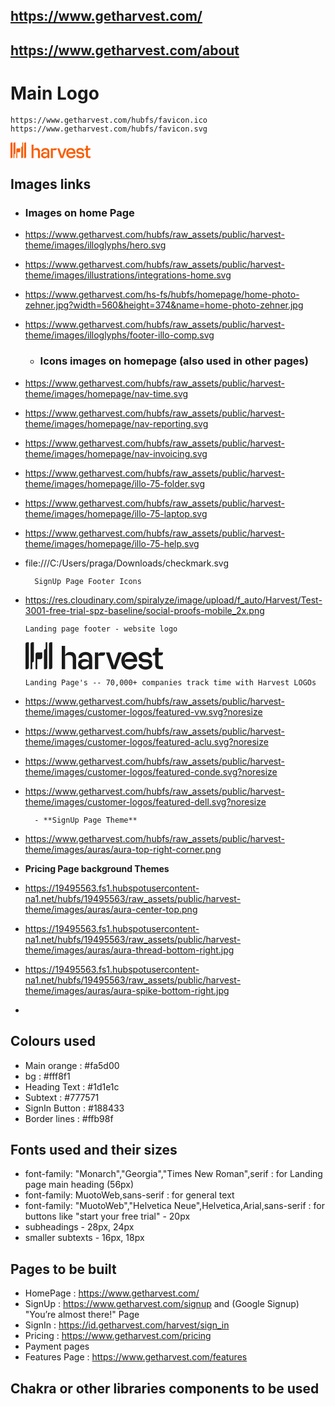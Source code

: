 ## https://www.getharvest.com/

## https://www.getharvest.com/about

# Main Logo

    https://www.getharvest.com/hubfs/favicon.ico
    https://www.getharvest.com/hubfs/favicon.svg

<svg xmlns="http://www.w3.org/2000/svg" width="128" height="26" fill="none" viewBox="0 0 324 65" aria-label="Harvest">
  <path fill="#fa5d00" d="M0 4.9v59.2h4a4 4 0 0 0 3.9-4V1h-4A4 4 0 0 0 0 4.9ZM63.2 1v59a4 4 0 0 1-4 4h-3.9V5A3.9 3.9 0 0 1 59.2 1h4ZM106 23.8c-6.2 0-10.8 2.7-12.7 7.5V9.6h-8v54.5h8V33a23 23 0 0 1 8.6-1.9c6.2 0 9.4 2.7 9.4 8.1v24.8h8V37.5c0-8.8-5-13.7-13.4-13.7ZM313.5 24.8H324v1.5c0 1.4-.5 2.8-1.4 3.8-1.1 1.2-2.6 1.8-5 1.8h-4v21c0 2.6 1.3 4 4 4h6.4V64h-7.6c-7 0-10.8-3.8-10.8-10.6V32h-6.1v-1.6c0-3.3 2.4-5.5 5.7-5.5h.4V14h8v10.8ZM274.5 36c0 2.6 1.7 4.3 4.7 4.4l7.7.5c7.7.5 12 4.5 12 11.4 0 7.7-6 12.7-15.7 12.7-9.8 0-16.6-5-17.2-12.7h8c.5 3.4 4 5.8 9 5.8 5.2 0 8.3-2.2 8.3-5.5 0-2.7-1.8-4.4-5.3-4.6l-7.6-.5c-7.4-.4-11.6-4.4-11.6-11.2 0-7.6 6.1-12.5 15.4-12.5 9 0 15 4.8 15.6 12.1H290c-.5-3.1-3.6-5.2-7.8-5.2-4.8 0-7.7 2-7.7 5.3Z"></path>
  <path fill="#fa5d00" fill-rule="evenodd" d="M263.3 44.9c0-12.5-6.3-21-18.5-21-11.2 0-19 8.3-19 20.5 0 12 7.6 20.6 19.6 20.6 9.2 0 16-5 17.3-12.7H255c-1.2 3.5-5 5.7-9.5 5.7-7 0-10.9-4.6-11.7-11h29.5v-2.1Zm-28-2.7c-.9 1-1.4 2.1-1.6 3.4v-1.2c0-8 4.6-13.6 11.1-13.6 5.4 0 9.3 3.7 10.4 9.6h-14.4c-2.7 0-4.4.7-5.5 1.8Z" clip-rule="evenodd"></path>
  <path fill="#fa5d00" d="m198 24.8 10.4 31 10.3-31h8.1L213.1 64h-9.9l-13.7-39.3h8.5ZM179.8 24.8c-3.4 0-4.8.5-5.9 1.4a8 8 0 0 0-2.4 4.6v-6h-8V64h8V32.5h8.7c3.5 0 5-.8 6.1-2 1-1 1.4-2.4 1.4-3.8v-2h-8Z"></path>
  <path fill="#fa5d00" fill-rule="evenodd" d="M124.8 37.6c.4-8.3 7-13.8 16.8-13.8 9.5 0 15.6 5.4 15.6 13.7v26.6h-7.8v-6.6c-2 4.8-6.7 7.3-12.6 7.3-8.1 0-13-4.9-13-11.8 0-7.7 6-12.7 15-12.7 5.2 0 9.3 2 10.6 5v-6.9c0-4.6-3.2-7.6-8-7.6s-8.3 2.7-8.8 6.8h-7.8Zm7 14.8c0 3.6 2.7 5.9 7.2 5.9 4.4 0 7.8-2 10.4-5.9v-5.7h-10.6c-4.4 0-7 2.2-7 5.7Z" clip-rule="evenodd"></path>
  <path fill="#fa5d00" d="M27.6 64V40.6h8a4 4 0 0 0 3.8-4V24.7H27.6a4 4 0 0 0-4 4V64h4ZM51.3 1h-3.9v15.8a4 4 0 0 0-4 3.9V64h4a4 4 0 0 0 3.9-4V1ZM15.8 64h-4V5a3.9 3.9 0 0 1 4-3.9h4v43.3a4 4 0 0 1-4 4V64Z"></path>
</svg>

## **Images links**

- ### **Images on home Page**

- https://www.getharvest.com/hubfs/raw_assets/public/harvest-theme/images/illoglyphs/hero.svg
- https://www.getharvest.com/hubfs/raw_assets/public/harvest-theme/images/illustrations/integrations-home.svg
- https://www.getharvest.com/hs-fs/hubfs/homepage/home-photo-zehner.jpg?width=560&height=374&name=home-photo-zehner.jpg
- https://www.getharvest.com/hubfs/raw_assets/public/harvest-theme/images/illoglyphs/footer-illo-comp.svg

  - ### **Icons images on homepage (also used in other pages)**

- https://www.getharvest.com/hubfs/raw_assets/public/harvest-theme/images/homepage/nav-time.svg
- https://www.getharvest.com/hubfs/raw_assets/public/harvest-theme/images/homepage/nav-reporting.svg
- https://www.getharvest.com/hubfs/raw_assets/public/harvest-theme/images/homepage/nav-invoicing.svg
- https://www.getharvest.com/hubfs/raw_assets/public/harvest-theme/images/homepage/illo-75-folder.svg
- https://www.getharvest.com/hubfs/raw_assets/public/harvest-theme/images/homepage/illo-75-laptop.svg
- https://www.getharvest.com/hubfs/raw_assets/public/harvest-theme/images/homepage/illo-75-help.svg
- file:///C:/Users/praga/Downloads/checkmark.svg

        SignUp Page Footer Icons

- https://res.cloudinary.com/spiralyze/image/upload/f_auto/Harvest/Test-3001-free-trial-spz-baseline/social-proofs-mobile_2x.png

      Landing page footer - website logo

  <svg width="220" height="44" viewBox="0 0 220 44" fill="none" xmlns="http://www.w3.org/2000/svg">
  <path fill-rule="evenodd" clip-rule="evenodd" d="M219.978 16.4469H212.871V9.0979H207.514V16.4469H207.196C204.968 16.4469 203.324 17.9909 203.324 20.2269V21.3459H207.514V36.0959C207.514 40.7289 210.113 43.2859 214.833 43.2859H219.978V38.3859H215.576C213.826 38.3859 212.871 37.4279 212.871 35.6699V21.3459H215.629C217.273 21.3459 218.281 20.9199 219.024 20.1209C219.607 19.4819 219.978 18.5769 219.978 17.5109V16.4469V16.4469ZM189.587 27.1499C187.518 27.0439 186.351 25.8719 186.351 24.1149C186.351 21.9309 188.367 20.4939 191.602 20.4939C194.466 20.4939 196.535 21.9309 196.906 24.0609H202.21C201.839 19.0559 197.649 15.8069 191.602 15.8069C185.29 15.8069 181.153 19.1619 181.153 24.3269C181.153 28.9609 184.017 31.6769 189.003 31.9959L194.201 32.3159C196.588 32.4759 197.755 33.5929 197.755 35.4569C197.755 37.6939 195.686 39.2379 192.186 39.2379C188.791 39.2379 186.351 37.5879 185.98 35.2439H180.623C180.994 40.5159 185.609 43.9239 192.292 43.9239C198.816 43.9239 202.953 40.5159 202.953 35.2439C202.953 30.5579 200.036 27.7889 194.785 27.4699L189.587 27.1499V27.1499ZM159.778 28.3749C159.194 28.9609 158.823 29.7589 158.664 30.6649V29.8659C158.664 24.3809 161.793 20.5999 166.249 20.5999C169.909 20.5999 172.508 23.1029 173.25 27.0969H163.491C161.634 27.0969 160.52 27.5759 159.778 28.3749ZM178.766 30.1849C178.766 21.6649 174.47 15.8079 166.249 15.8079C158.611 15.8079 153.36 21.5049 153.36 29.8659C153.36 38.0129 158.505 43.9239 166.62 43.9239C172.879 43.9239 177.493 40.5159 178.395 35.2439H173.144C172.348 37.6409 169.696 39.1319 166.673 39.1319C161.952 39.1319 159.301 35.9899 158.77 31.5699H178.766V30.1849V30.1849ZM141.479 37.6409L134.477 16.4469H128.696L137.978 43.2849H144.714L153.996 16.4469H148.48L141.479 37.6409V37.6409ZM122.066 16.4469C119.785 16.4469 118.83 16.8189 118.087 17.4579C117.217 18.2811 116.64 19.3657 116.443 20.5469V16.4469H111.086V43.2849H116.443V21.7179H122.331C124.718 21.7179 125.778 21.1859 126.521 20.3869C127.139 19.6577 127.477 18.7326 127.476 17.7769V16.4469H122.066V16.4469ZM94.379 39.3449C91.355 39.3449 89.446 37.7999 89.446 35.3509C89.446 32.9539 91.302 31.4109 94.273 31.4109H101.433V35.3509C99.683 37.9599 97.403 39.3449 94.379 39.3449V39.3449ZM96.182 15.8069C89.499 15.8069 85.044 19.5349 84.779 25.2329H90.082C90.401 22.4109 92.735 20.5999 95.97 20.5999C99.312 20.5999 101.433 22.6239 101.433 25.7649V30.5049C100.585 28.4279 97.773 27.0439 94.22 27.0439C88.12 27.0439 84.142 30.4519 84.142 35.7239C84.142 40.4629 87.377 43.8179 92.894 43.8179C96.924 43.8179 100.054 42.1139 101.486 38.8119V43.2849H106.737V25.1799C106.737 19.4819 102.6 15.8069 96.182 15.8069V15.8069ZM71.943 15.8069C67.753 15.8069 64.677 17.6709 63.351 20.9199V6.1159H57.994V43.2859H63.351V22.0899C65.473 21.2379 67.382 20.8649 69.238 20.8649C73.428 20.8649 75.603 22.6759 75.603 26.4029V43.2839H80.961V25.1269C80.961 19.1089 77.566 15.8069 71.943 15.8069ZM18.798 27.2029V43.2849H16.093V19.1099C16.093 17.6189 17.313 16.4479 18.798 16.4479H26.807V24.4879C26.807 25.9799 25.64 27.2039 24.155 27.2039H18.798V27.2029ZM42.93 0.257898V40.5699C42.9284 41.2878 42.6433 41.9761 42.1367 42.4848C41.63 42.9935 40.9429 43.2814 40.225 43.2859H37.573V2.9209C37.5689 2.57088 37.6346 2.22356 37.7663 1.89926C37.8981 1.57496 38.0932 1.28019 38.3402 1.03221C38.5873 0.784232 38.8813 0.588023 39.2051 0.455067C39.5289 0.322111 39.876 0.25508 40.226 0.257898H42.931H42.93ZM32.216 0.257898H34.868V40.5699C34.868 42.0609 33.648 43.2859 32.216 43.2859H29.511V13.6779C29.511 12.1859 30.731 11.0149 32.216 11.0149V0.257898ZM10.736 43.2849H8.084V2.9209C8.07986 2.57097 8.14556 2.22373 8.27723 1.89949C8.40891 1.57526 8.60392 1.28054 8.85086 1.03257C9.0978 0.784605 9.39171 0.588375 9.7154 0.455359C10.0391 0.322344 10.3861 0.255214 10.736 0.257898H13.441V29.8129C13.4392 30.5308 13.1538 31.219 12.6469 31.7275C12.1401 32.236 11.4529 32.5237 10.735 32.5279V43.2849H10.736ZM0.0209961 43.2849V2.9209C0.0209961 1.4299 1.241 0.257898 2.726 0.257898H5.38V40.5699C5.38 42.0609 4.213 43.2859 2.727 43.2859H0.0209961V43.2849Z" fill="currentColor"></path>
  </svg>

      Landing Page's -- 70,000+ companies track time with Harvest LOGOs

- https://www.getharvest.com/hubfs/raw_assets/public/harvest-theme/images/customer-logos/featured-vw.svg?noresize
- https://www.getharvest.com/hubfs/raw_assets/public/harvest-theme/images/customer-logos/featured-aclu.svg?noresize
- https://www.getharvest.com/hubfs/raw_assets/public/harvest-theme/images/customer-logos/featured-conde.svg?noresize
- https://www.getharvest.com/hubfs/raw_assets/public/harvest-theme/images/customer-logos/featured-dell.svg?noresize

        - **SignUp Page Theme**

- https://www.getharvest.com/hubfs/raw_assets/public/harvest-theme/images/auras/aura-top-right-corner.png

- **Pricing Page background Themes**

- https://19495563.fs1.hubspotusercontent-na1.net/hubfs/19495563/raw_assets/public/harvest-theme/images/auras/aura-center-top.png
- https://19495563.fs1.hubspotusercontent-na1.net/hubfs/19495563/raw_assets/public/harvest-theme/images/auras/aura-thread-bottom-right.jpg
- https://19495563.fs1.hubspotusercontent-na1.net/hubfs/19495563/raw_assets/public/harvest-theme/images/auras/aura-spike-bottom-right.jpg
-

## Colours used

- Main orange : #fa5d00
- bg : #fff8f1
- Heading Text : #1d1e1c
- Subtext : #777571
- SignIn Button : #188433
- Border lines : #ffb98f

## Fonts used and their sizes

- font-family: "Monarch","Georgia","Times New Roman",serif : for Landing page main heading (56px)
- font-family: MuotoWeb,sans-serif : for general text
- font-family: "MuotoWeb","Helvetica Neue",Helvetica,Arial,sans-serif : for buttons like "start your free trial" - 20px
- subheadings - 28px, 24px
- smaller subtexts - 16px, 18px

## Pages to be built

- HomePage : https://www.getharvest.com/
- SignUp : https://www.getharvest.com/signup
  and (Google Signup) "You’re almost there!" Page
- SignIn : https://id.getharvest.com/harvest/sign_in
- Pricing : https://www.getharvest.com/pricing
- Payment pages
- Features Page : https://www.getharvest.com/features

## Chakra or other libraries components to be used
